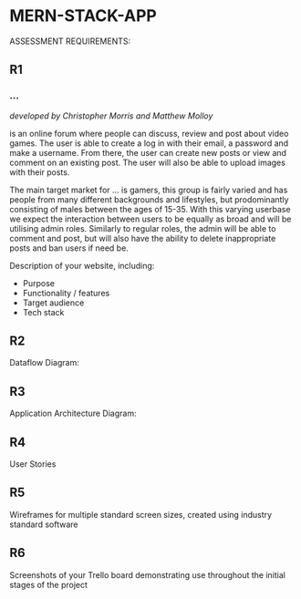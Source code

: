# **MERN-STACK-APP**

ASSESSMENT REQUIREMENTS:

## R1

### ...
*developed by Christopher Morris and Matthew Molloy*

is an online forum where people can discuss, review and post about video games. The user is able to create a log in with their email, a password and make a username. From there, the user can create new posts or view and comment on an existing post. The user will also be able to upload images with their posts.

The main target market for ... is gamers, this group is fairly varied and has people from many different backgrounds and lifestyles, but prodominantly consisting of males between the ages of 15-35. With this varying userbase we expect the interaction between users to be equally as broad and will be utilising admin roles. Similarly to regular roles, the admin will be able to comment and post, but will also have the ability to delete inappropriate posts and ban users if need be.



Description of your website, including:
- Purpose
- Functionality / features
- Target audience
- Tech stack	

## R2
Dataflow Diagram:	

## R3
Application Architecture Diagram:

## R4
User Stories

## R5
Wireframes for multiple standard screen sizes, created using industry standard software

## R6
Screenshots of your Trello board demonstrating use throughout the initial stages of the project